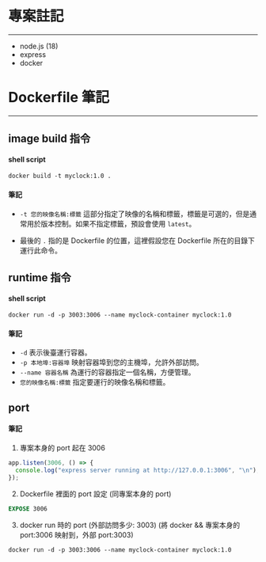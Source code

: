 # 專案註記

---

- node.js (18)
- express
- docker

# Dockerfile 筆記

---

## image build 指令

#### shell script

```shell
docker build -t myclock:1.0 .
```

#### 筆記

- `-t 您的映像名稱:標籤` 這部分指定了映像的名稱和標籤，標籤是可選的，但是通常用於版本控制。如果不指定標籤，預設會使用 `latest`。

- 最後的 `.` 指的是 Dockerfile 的位置，這裡假設您在 Dockerfile 所在的目錄下運行此命令。

## runtime 指令

#### shell script

```shell
docker run -d -p 3003:3006 --name myclock-container myclock:1.0
```

#### 筆記

- `-d` 表示後臺運行容器。
- `-p 本地埠:容器埠` 映射容器埠到您的主機埠，允許外部訪問。
- `--name 容器名稱` 為運行的容器指定一個名稱，方便管理。
- `您的映像名稱:標籤` 指定要運行的映像名稱和標籤。

## port

#### 筆記

1. 專案本身的 port 起在 3006

```js
app.listen(3006, () => {
  console.log("express server running at http://127.0.0.1:3006", "\n");
});
```

2. Dockerfile 裡面的 port 設定 (同專案本身的 port)

```Dockerfile
EXPOSE 3006
```

3. docker run 時的 port (外部訪問多少: 3003) (將 docker && 專案本身的 port:3006 映射到，外部 port:3003)

```shell
docker run -d -p 3003:3006 --name myclock-container myclock:1.0
```
